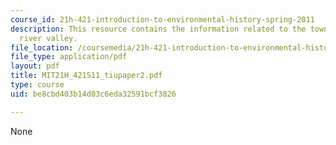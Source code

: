 ```yaml
---
course_id: 21h-421-introduction-to-environmental-history-spring-2011
description: This resource contains the information related to the towns of the swift
  river valley.
file_location: /coursemedia/21h-421-introduction-to-environmental-history-spring-2011/be8cbd403b14d03c6eda32591bcf3826_MIT21H_421S11_tiupaper2.pdf
file_type: application/pdf
layout: pdf
title: MIT21H_421S11_tiupaper2.pdf
type: course
uid: be8cbd403b14d03c6eda32591bcf3826

---
```

None